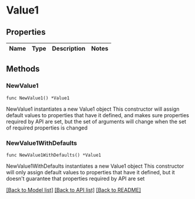 # Value1

## Properties

Name | Type | Description | Notes
------------ | ------------- | ------------- | -------------

## Methods

### NewValue1

`func NewValue1() *Value1`

NewValue1 instantiates a new Value1 object
This constructor will assign default values to properties that have it defined,
and makes sure properties required by API are set, but the set of arguments
will change when the set of required properties is changed

### NewValue1WithDefaults

`func NewValue1WithDefaults() *Value1`

NewValue1WithDefaults instantiates a new Value1 object
This constructor will only assign default values to properties that have it defined,
but it doesn't guarantee that properties required by API are set


[[Back to Model list]](../README.md#documentation-for-models) [[Back to API list]](../README.md#documentation-for-api-endpoints) [[Back to README]](../README.md)


